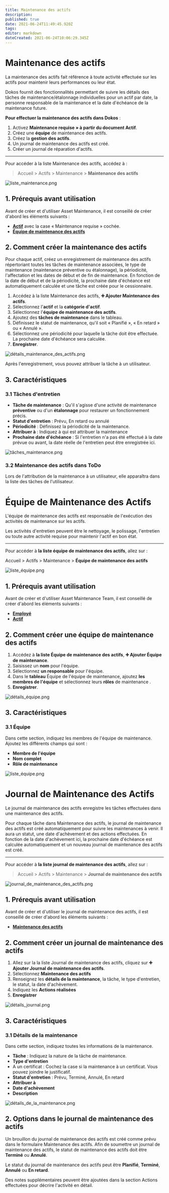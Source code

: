 ```yaml
---
title: Maintenance des actifs
description: 
published: true
date: 2021-06-24T11:49:45.920Z
tags: 
editor: markdown
dateCreated: 2021-06-24T10:06:29.345Z
---
```


# Maintenance des actifs

La maintenance des actifs fait référence à toute activité effectuée sur les actifs pour maintenir leurs performances ou leur état.

Dokos fournit des fonctionnalités permettant de suivre les détails des tâches de maintenance/étalonnage individuelles pour un actif par date, la personne responsable de la maintenance et la date d'échéance de la maintenance future.

**Pour effectuer la maintenance des actifs dans Dokos** :

1. Activez **Maintenance requise » à partir du document Actif**.
2. Créez une **équipe** de maintenance des actifs.
3. Créez la **gestion des actifs**.
4. Un journal de maintenance des actifs est créé.
5. Créer un journal de réparation d'actifs.

---

Pour accéder à la liste Maintenance des actifs, accédez à :

> Accueil > Actifs > Maintenance > **Maintenance des actifs**

![liste_maintenance.png](/content/actifs/asset-maintenance/liste_maintenance.png)

## 1. Prérequis avant utilisation

Avant de créer et d'utiliser Asset Maintenance, il est conseillé de créer d'abord les éléments suivants :

- **[Actif](/actifs/asset)** avec la case « Maintenance requise » cochée.
- **[Équipe de maintenance des actifs](/actifs/asset-maintenance-team)**

## 2. Comment créer la maintenance des actifs

Pour chaque actif, créez un enregistrement de maintenance des actifs répertoriant toutes les tâches de maintenance associées, le type de maintenance (maintenance préventive ou étalonnage), la périodicité, l'affectation et les dates de début et de fin de maintenance. En fonction de la date de début et de la périodicité, la prochaine date d'échéance est automatiquement calculée et une tâche est créée pour le cessionnaire.

1. Accédez à la liste Maintenance des actifs, **:heavy_plus_sign: Ajouter Maintenance des actifs**.
2. Sélectionnez l'**actif** et la **catégorie d'actif**.
3. Sélectionnez l'**équipe de maintenance des actifs**.
4. Ajoutez des **tâches de maintenance** dans le tableau.
5. Définissez le statut de maintenance, qu'il soit « Planifié », « En retard » ou « Annulé ».
5. Sélectionnez une périodicité pour laquelle la tâche doit être effectuée. La prochaine date d'échéance sera calculée.
6. **Enregistrer**.

![détails_maintenance_des_actifs.png](/content/actifs/asset-maintenance/détails_maintenance_des_actifs.png)

Après l'enregistrement, vous pouvez attribuer la tâche à un utilisateur.

## 3. Caractéristiques

### 3.1 Tâches d'entretien

- **Tâche de maintenance** : Qu'il s'agisse d'une activité de maintenance **préventive** ou d'un **étalonnage** pour restaurer un fonctionnement précis.
- **Statut d'entretien** : Prévu, En retard ou annulé
- **Périodicité** : Définissez la périodicité de la maintenance.
- **Attribuer à** : Indiquez à qui est attribuer la maintenance
- **Prochaine date d'échéance** : Si l'entretien n'a pas été effectué à la date prévue ou avant, la date réelle de l'entretien peut être enregistrée ici.

![tâches_maintenance.png](/content/actifs/asset-maintenance/tâches_maintenance.png)

### 3.2 Maintenance des actifs dans ToDo

Lors de l'attribution de la maintenance à un utilisateur, elle apparaîtra dans la liste des tâches de l'utilisateur.

# Équipe de Maintenance des Actifs

L'équipe de maintenance des actifs est responsable de l'exécution des activités de maintenance sur les actifs.

Les activités d'entretien peuvent être le nettoyage, le polissage, l'entretien ou toute autre activité requise pour maintenir l'actif en bon état.

---

Pour accéder à **la liste équipe de maintenance des actifs**, allez sur :

Accueil > Actifs > Maintenance > **Équipe de maintenance des actifs**

![liste_équipe.png](/content/actifs/asset-maintenance-team/liste_équipe.png)

## 1. Prérequis avant utilisation

Avant de créer et d'utiliser Asset Maintenance Team, il est conseillé de créer d'abord les éléments suivants :

- **[Employé](/rh/employee)**
- **[Actif](/actifs/asset)**

## 2. Comment créer une équipe de maintenance des actifs 

1. Accédez à **la liste Équipe de maintenance des actifs**, **:heavy_plus_sign: Ajouter Équipe de maintenance**.
2. Saisissez un **nom** pour l'équipe.
3. Sélectionnez **un responsable** pour l'équipe.
4. Dans le **tableau** Équipe de l'équipe de maintenance, ajoutez **les membres de l'équipe** et sélectionnez leurs **rôles** de maintenance .
5. **Enregistrer**.

![détails_équipe.png](/content/actifs/asset-maintenance-team/détails_équipe.png)

## 3. Caractéristiques

### 3.1 Équipe

Dans cette section, indiquez les membres de l'équipe de maintenance. Ajoutez les différents champs qui sont :

- **Membre de l'équipe**
- **Nom complet**
- **Rôle de maintenance**

![liste_équipe.png](/content/actifs/asset-maintenance-team/liste_équipe.png)

# Journal de Maintenance des Actifs

Le journal de maintenance des actifs enregistre les tâches effectuées dans une maintenance des actifs.

Pour chaque tâche dans Maintenance des actifs, le journal de maintenance des actifs est créé automatiquement pour suivre les maintenances à venir. Il aura un statut, une date d'achèvement et des actions effectuées. En fonction de la date d'achèvement ici, la prochaine date d'échéance est calculée automatiquement et un nouveau journal de maintenance des actifs est créé.

---

Pour accéder à **la liste journal de maintenance des actifs**, allez sur :

> Accueil > Actifs > Maintenance > **Journal de maintenance des actifs**

![journal_de_maintenance_des_actifs.png](/content/actifs/asset-maintenance-log/journal_de_maintenance_des_actifs.png)

## 1. Prérequis avant utilisation

Avant de créer et d'utiliser le journal de maintenance des actifs, il est conseillé de créer d'abord les éléments suivants :

- **[Maintenance des actifs](/actifs/asset-maintenance)**

## 2. Comment créer un journal de maintenance des actifs

1. Allez sur la la liste Journal de maintenance des actifs, cliquez sur **:heavy_plus_sign: Ajouter Journal de maintenance des actifs**.
2. Sélectionnez **Maintenance des actifs**
3. Renseignez les **détails de la maintenance**, la tâche, le type d'entretien, le statut, la date d'achèvement.
4. Indiquez les **Actions réalisées**
5. **Enregistrer**

![détails_journal.png](/content/actifs/asset-maintenance-log/détails_journal.png)

## 3. Caractéristiques

### 3.1 Détails de la maintenance

Dans cette section, indiquez toutes les informations de la maintenance.

- **Tâche** : Indiquez la nature de la tâche de maintenance.
- **Type d'entretien**
- A un certificat : Cochez la case si la maintenance à un certificat. Vous pouvez joindre le justificatif.
- **Statut d'entretien** : Prévu, Terminé, Annulé, En retard
- **Attribuer à**
- **Date d'achèvement**
- **Description**

![détails_de_la_maintenance.png](/content/actifs/asset-maintenance-log/détails_de_la_maintenance.png)

## 2. Options dans le journal de maintenance des actifs

Un brouillon du journal de maintenance des actifs est créé comme prévu dans le formulaire Maintenance des actifs. Afin de soumettre un journal de maintenance des actifs, le statut de maintenance des actifs doit être **Terminé** ou **Annulé**.

Le statut du journal de maintenance des actifs peut être **Planifié**, **Terminé**, **Annulé** ou **En retard**.

Des notes supplémentaires peuvent être ajoutées dans la section Actions effectuées pour décrire l'activité en détail.